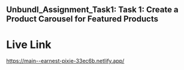 ## Unbundl_Assignment_Task1: Task 1: Create a Product Carousel for Featured Products
# Live Link
 https://main--earnest-pixie-33ec6b.netlify.app/
